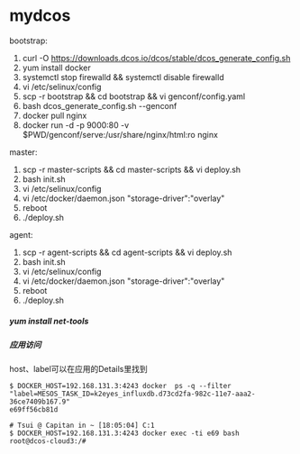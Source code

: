 # mydcos

bootstrap:
1. curl -O https://downloads.dcos.io/dcos/stable/dcos_generate_config.sh
2. yum install docker
3. systemctl stop firewalld && systemctl disable firewalld
4. vi /etc/selinux/config
5. scp  -r bootstrap && cd bootstrap && vi genconf/config.yaml
5. bash dcos_generate_config.sh --genconf
6. docker pull nginx
7. docker run -d -p 9000:80 -v $PWD/genconf/serve:/usr/share/nginx/html:ro nginx


master:

1. scp -r master-scripts && cd master-scripts && vi deploy.sh
2. bash init.sh
3. vi /etc/selinux/config
4. vi /etc/docker/daemon.json "storage-driver":"overlay"
5. reboot
6. ./deploy.sh


agent:

1. scp -r agent-scripts && cd agent-scripts && vi deploy.sh
2. bash init.sh
3. vi /etc/selinux/config
4. vi /etc/docker/daemon.json "storage-driver":"overlay"
5. reboot
6. ./deploy.sh


##### yum install net-tools


##### 应用访问

host、label可以在应用的Details里找到

```shell
$ DOCKER_HOST=192.168.131.3:4243 docker  ps -q --filter "label=MESOS_TASK_ID=k2eyes_influxdb.d73cd2fa-982c-11e7-aaa2-36ce7409b167.9"
e69ff56cb81d

# Tsui @ Capitan in ~ [18:05:04] C:1
$ DOCKER_HOST=192.168.131.3:4243 docker exec -ti e69 bash
root@dcos-cloud3:/#
```
